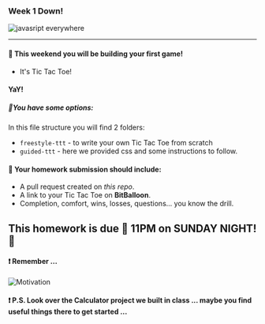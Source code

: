 ### Week 1 Down!
![javasript everywhere](https://img.devrant.io/devrant/rant/r_448785_RYEUg.jpg)


----------
#### 🚀 This weekend you will be building your first game!

  * It's Tic Tac Toe!
#### YaY!

##### 🌟You have some options:

In this file structure you will find 2 folders:
* `freestyle-ttt` - to write your own Tic Tac Toe from scratch
* `guided-ttt` - here we provided css and some instructions to follow.

#### 🚀 Your homework submission should include:

- A pull request created on _this repo_.
- A link to your Tic Tac Toe on **BitBalloon**.
- Completion, comfort, wins, losses, questions... you know the drill.

## This homework is due 🚨 11PM on SUNDAY NIGHT! 🚨

#### ❗️ Remember ...
![Motivation](https://info.examtime.com/files/2014/05/motivation-to-study1.jpg)

#### ❗️ P.S. Look over the Calculator project we built in class ... maybe you find useful things there to get started  ...
